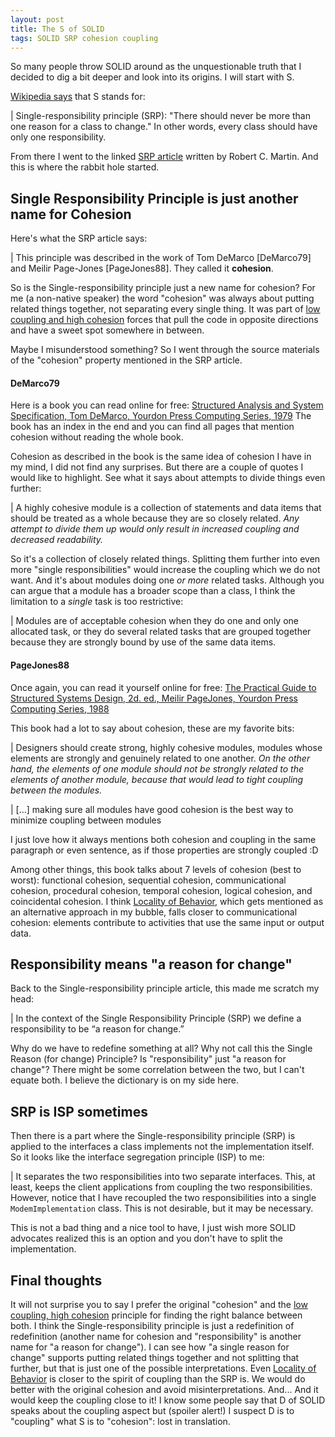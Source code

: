 ```yaml
---
layout: post
title: The S of SOLID
tags: SOLID SRP cohesion coupling
---
```


So many people throw SOLID around as the unquestionable truth that I decided to dig a bit deeper and look into its origins. I will start with S.

[Wikipedia says](https://en.wikipedia.org/wiki/SOLID) that S stands for:

| Single-responsibility principle (SRP): "There should never be more than one reason for a class to change." In other words, every class should have only one responsibility.

From there I went to the linked [SRP article](https://web.archive.org/web/20150202200348/http://www.objectmentor.com/resources/articles/srp.pdf) written by Robert C. Martin. And this is where the rabbit hole started.

## Single Responsibility Principle is just another name for Cohesion 

Here's what the SRP article says:

| This principle was described in the work of Tom DeMarco [DeMarco79] and Meilir Page-Jones [PageJones88]. They called it **cohesion**.

So is the Single-responsibility principle just a new name for cohesion? For me (a non-native speaker) the word "cohesion" was always about putting related things together, not separating every single thing. It was part of [low coupling and high cohesion](https://wiki.c2.com/?CouplingAndCohesion) forces that pull the code in opposite directions and have a sweet spot somewhere in between. 

Maybe I misunderstood something? So I went through the source materials of the "cohesion" property mentioned in the SRP article.

#### DeMarco79

Here is a book you can read online for free: [Structured Analysis and System Specification, Tom DeMarco, Yourdon Press Computing Series, 1979](https://archive.org/details/structuredanalys0000dema) The book has an index in the end and you can find all pages that mention cohesion without reading the whole book.

Cohesion as described in the book is the same idea of cohesion I have in my mind, I did not find any surprises. But there are a couple of quotes I would like to highlight. See what it says about attempts to divide things even further:

| A highly cohesive module is a collection of statements and data items that should be treated as a whole because they are so closely related. *Any attempt to divide them up would only result in increased coupling and decreased readability.*

So it's a collection of closely related things. Splitting them further into even more "single responsibilities" would increase the coupling which we do not want. And it's about modules doing one *or more* related tasks. Although you can argue that a module has a broader scope than a class, I think the limitation to a *single* task is too restrictive:

| Modules are of acceptable cohesion when they do one and only one allocated task, or they do several related tasks that are grouped together because they are strongly bound by use of the same data items. 

#### PageJones88

Once again, you can read it yourself online for free: [The Practical Guide to Structured Systems Design, 2d. ed., Meilir PageJones, Yourdon Press Computing Series, 1988](https://archive.org/details/practicalguideto02edpage)

This book had a lot to say about cohesion, these are my favorite bits:

| Designers should create strong, highly cohesive modules, modules whose  elements are strongly and genuinely related to one another. *On the other hand, the elements of one module should not be strongly related to the elements of another module, because that would lead to tight coupling between the modules.*

| [...] making sure all modules have good cohesion is the best way to minimize coupling between modules

I just love how it always mentions both cohesion and coupling in the same paragraph or even sentence, as if those properties are strongly coupled :D

Among other things, this book talks about 7 levels of cohesion (best to worst): functional cohesion, sequential cohesion, communicational cohesion, procedural cohesion, temporal cohesion, logical cohesion, and
coincidental cohesion. I think [Locality of Behavior](https://htmx.org/essays/locality-of-behaviour/), which gets mentioned as an alternative approach in my bubble, falls closer to communicational cohesion: elements contribute to activities that use the same input or output data.

## Responsibility means "a reason for change"

Back to the Single-responsibility principle article, this made me scratch my head:

| In the context of the Single Responsibility Principle (SRP) we define a responsibility to be “a reason for change.”

Why do we have to redefine something at all? Why not call this the Single Reason (for change) Principle? Is "responsibility" just "a reason for change"? There might be some correlation between the two, but I can't equate both. I believe the dictionary is on my side here.

## SRP is ISP sometimes

Then there is a part where the Single-responsibility principle (SRP) is applied to the interfaces a class implements not the implementation itself. So it looks like the interface segregation principle (ISP) to me:

| It separates the two responsibilities into two separate interfaces. This, at least, keeps the client applications from coupling the two responsibilities. However, notice that I have recoupled the two responsibilities into a single `ModemImplementation` class. This is not desirable, but it may be necessary.

This is not a bad thing and a nice tool to have, I just wish more SOLID advocates realized this is an option and you don't have to split the implementation.

## Final thoughts

It will not surprise you to say I prefer the original "cohesion" and the [low coupling, high cohesion](https://wiki.c2.com/?CouplingAndCohesion) principle for finding the right balance between both. I think the Single-responsibility principle is just a redefinition of redefinition (another name for cohesion and "responsibility" is another name for "a reason for change"). I can see how "a single reason for change" supports putting related things together and not splitting that further, but that is just one of the possible interpretations. Even [Locality of Behavior](https://htmx.org/essays/locality-of-behaviour/) is closer to the spirit of coupling than the SRP is. We would do better with the original cohesion and avoid misinterpretations. And... And it would keep the coupling close to it! I know some people say that D of SOLID speaks about the coupling aspect but (spoiler alert!) I suspect D is to "coupling" what S is to "cohesion": lost in translation.
